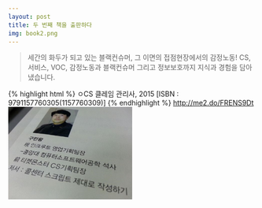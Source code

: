 ```yaml
---
layout: post
title: 두 번째 책을 출판하다
img: book2.png
---
```


<blockquote>
세간의 화두가 되고 있는 블랙컨슈머, 그 이면의 접점현장에서의 감정노동! 
CS, 서비스, VOC, 감정노동과 블랙컨슈머 그리고 정보보호까지 지식과 경험을 담아냈습니다.
</blockquote>
{% highlight html %}
 ㅇCS 클레임 관리사, 2015
   [ISBN : 9791157760305(1157760309)]
{% endhighlight %}
   <a href="http://me2.do/FRENS9Dt">http://me2.do/FRENS9Dt</a>

<img src="/images/book2-1.png" width="50%">
